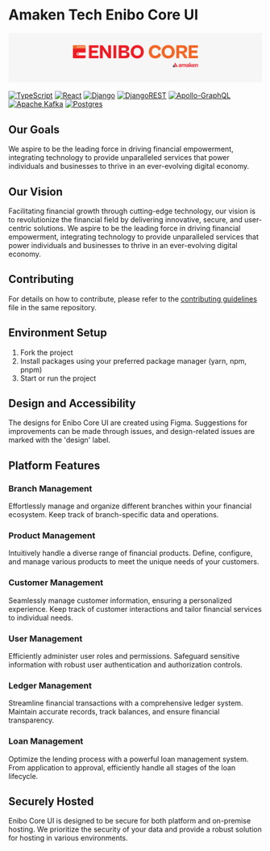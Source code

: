 # Amaken Tech Enibo Core UI
<div align="center">
  <a href="https://github.com/amaken-tech/enibo-core-ui"><img src="./public/enibo-banner.png" width=1024 alt="Amaken Tech Enibo Core UI Logo"></a>
</div>


[![TypeScript](https://img.shields.io/badge/typescript-%23007ACC.svg?style=for-the-badge&logo=typescript&logoColor=white)](#tech-stack)
[![React](https://img.shields.io/badge/react-%2320232a.svg?style=for-the-badge&logo=react&logoColor=%2361DAFB)](#tech-stack)
[![Django](https://img.shields.io/badge/django-%23092E20.svg?style=for-the-badge&logo=django&logoColor=white)](#tech-stack)
[![DjangoREST](https://img.shields.io/badge/DJANGO-REST-ff1709?style=for-the-badge&logo=django&logoColor=white&color=ff1709&labelColor=gray)](#tech-stack)
[![Apollo-GraphQL](https://img.shields.io/badge/-ApolloGraphQL-311C87?style=for-the-badge&logo=apollo-graphql)](#tech-stack)
[![Apache Kafka](https://img.shields.io/badge/Apache%20Kafka-000?style=for-the-badge&logo=apachekafka)](#tech-stack)
[![Postgres](https://img.shields.io/badge/postgres-%23316192.svg?style=for-the-badge&logo=postgresql&logoColor=white)](#tech-stack)

## Our Goals

We aspire to be the leading force in driving financial empowerment, integrating technology to provide unparalleled services that power individuals and businesses to thrive in an ever-evolving digital economy.

## Our Vision

Facilitating financial growth through cutting-edge technology, our vision is to revolutionize the financial field by delivering innovative, secure, and user-centric solutions. We aspire to be the leading force in driving financial empowerment, integrating technology to provide unparalleled services that power individuals and businesses to thrive in an ever-evolving digital economy.

## Contributing

For details on how to contribute, please refer to the [contributing guidelines](contributing.md) file in the same repository.

## Environment Setup

1. Fork the project
2. Install packages using your preferred package manager (yarn, npm, pnpm)
3. Start or run the project

## Design and Accessibility

The designs for Enibo Core UI are created using Figma. Suggestions for improvements can be made through issues, and design-related issues are marked with the 'design' label.

## Platform Features

### Branch Management
Effortlessly manage and organize different branches within your financial ecosystem. Keep track of branch-specific data and operations.

### Product Management
Intuitively handle a diverse range of financial products. Define, configure, and manage various products to meet the unique needs of your customers.

### Customer Management
Seamlessly manage customer information, ensuring a personalized experience. Keep track of customer interactions and tailor financial services to individual needs.

### User Management
Efficiently administer user roles and permissions. Safeguard sensitive information with robust user authentication and authorization controls.

### Ledger Management
Streamline financial transactions with a comprehensive ledger system. Maintain accurate records, track balances, and ensure financial transparency.

### Loan Management
Optimize the lending process with a powerful loan management system. From application to approval, efficiently handle all stages of the loan lifecycle.

## Securely Hosted

Enibo Core UI is designed to be secure for both platform and on-premise hosting. We prioritize the security of your data and provide a robust solution for hosting in various environments.
